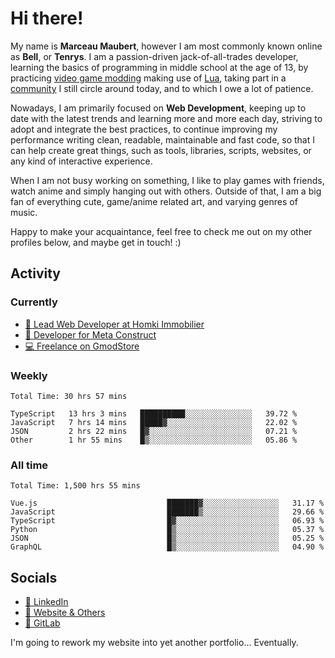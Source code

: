 # Hi there!

My name is **Marceau Maubert**, however I am most commonly known online as **Bell**, or **Tenrys**. I am a passion-driven jack-of-all-trades developer, learning the basics of programming in middle school at the age of 13, by practicing [video game modding](https://garrysmod.com) making use of [Lua](https://lua.org), taking part in a [community](https://metastruct.net) I still circle around today, and to which I owe a lot of patience.

Nowadays, I am primarily focused on **Web Development**, keeping up to date with the latest trends and learning more and more each day, striving to adopt  and integrate the best practices, to continue improving my performance writing clean, readable, maintainable and fast code, so that I can help create great things, such as tools, libraries, scripts, websites, or any kind of interactive experience.

When I am not busy working on something, I like to play games with friends, watch anime and simply hanging out with others. Outside of that, I am a big fan of everything cute, game/anime related art, and varying genres of music.

Happy to make your acquaintance, feel free to check me out on my other profiles below, and maybe get in touch! :)

## Activity

### Currently

- [🏢 Lead Web Developer at Homki Immobilier](https://homki-immobilier.com)
- [🎈 Developer for Meta Construct](https://metastruct.net)
- [💻 Freelance on GmodStore](https://www.gmodstore.com/users/Tenrys)

### Weekly
<!--START_SECTION:wakaWeekly-->

```text
Total Time: 30 hrs 57 mins

TypeScript   13 hrs 3 mins   ██████████░░░░░░░░░░░░░░░   39.72 %
JavaScript   7 hrs 14 mins   █████▓░░░░░░░░░░░░░░░░░░░   22.02 %
JSON         2 hrs 22 mins   █▓░░░░░░░░░░░░░░░░░░░░░░░   07.21 %
Other        1 hr 55 mins    █▒░░░░░░░░░░░░░░░░░░░░░░░   05.86 %
```

<!--END_SECTION:wakaWeekly-->

### All time
<!--START_SECTION:wakaTotal-->

```text
Total Time: 1,500 hrs 55 mins

Vue.js                             ███████▓░░░░░░░░░░░░░░░░░   31.17 %
JavaScript                         ███████▒░░░░░░░░░░░░░░░░░   29.66 %
TypeScript                         █▓░░░░░░░░░░░░░░░░░░░░░░░   06.93 %
Python                             █▒░░░░░░░░░░░░░░░░░░░░░░░   05.37 %
JSON                               █▒░░░░░░░░░░░░░░░░░░░░░░░   05.25 %
GraphQL                            █▒░░░░░░░░░░░░░░░░░░░░░░░   04.90 %
```

<!--END_SECTION:wakaTotal-->

## Socials

- [👔 LinkedIn](https://www.linkedin.com/in/marceau-maubert)
- [🔗 Website & Others](https://bell.moe)
- [🦊 GitLab](https://gitlab.com/Tenrys)

I'm going to rework my website into yet another portfolio... Eventually.
